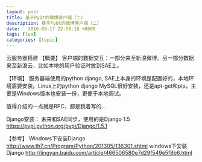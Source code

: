 ```yaml
---
layout: post
title: 基于PyQt的微博客户端（二）
description: 基于PyQt的微博客户端（二）
date:   2016-09-17 22:50:18 +0800 
tags: [lua]
categories: [topic]
---
```

云服务器搭建
【概要】
客户端的数据交互：一部分来至新浪微博。另一部分数据来至新浪云，比如本地的用户验证时放到SAE上。


【环境】
服务器端使用的python django, SAE上本身的环境是配置好的，本地环境需要安装。Linux上的python django MySQL很好安装，还是apt-get和pip，主要是Windows版本也安装一份，更便于本地调试。

值得介绍的一点就是RPC，都是跳着写的...


Django安装：
未来和SAE同步，使用的是Django 1.5
https://pypi.python.org/pypi/Django/1.5.1

【参考】
Windows下安装Django
http://www.th7.cn/Program/Python/201305/136301.shtml
windows下安装Django
http://jingyan.baidu.com/article/466506580e7d29f549e5f8b6.html